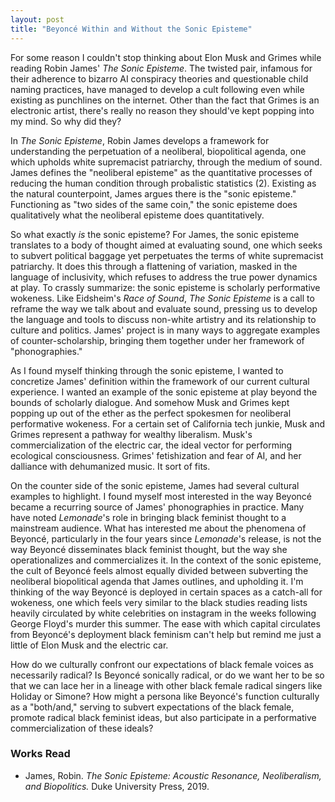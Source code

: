 ```yaml
---
layout: post
title: "Beyoncé Within and Without the Sonic Episteme"
---
```


For some reason I couldn't stop thinking about Elon Musk and Grimes while reading Robin James' *The Sonic Episteme*. The twisted pair, infamous for their adherence to bizarro AI conspiracy theories and questionable child naming practices, have managed to develop a cult following even while existing as punchlines on the internet. Other than the fact that Grimes is an electronic artist, there's really no reason they should've kept popping into my mind. So why did they? 

In *The Sonic Episteme*, Robin James develops a framework for understanding the perpetuation of a neoliberal, biopolitical agenda, one which upholds white supremacist patriarchy, through the medium of sound. James defines the "neoliberal episteme" as the quantitative processes of reducing the human condition through probalistic statistics (2). Existing as the natural counterpoint, James argues there is the "sonic episteme." Functioning as "two sides of the same coin," the sonic episteme does qualitatively what the neoliberal episteme does quantitatively. 

So what exactly *is* the sonic episteme? For James, the sonic episteme translates to a body of thought aimed at evaluating sound, one which seeks to subvert political baggage yet perpetuates the terms of white supremacist patriarchy. It does this through a flattening of variation, masked in the language of inclusivity, which refuses to address the true power dynamics at play. To crassly summarize: the sonic episteme is scholarly performative wokeness. Like Eidsheim's *Race of Sound*, *The Sonic Episteme* is a call to reframe the way we talk about and evaluate sound, pressing us to develop the language and tools to discuss non-white artistry and its relationship to culture and politics. James' project is in many ways to aggregate examples of counter-scholarship, bringing them together under her framework of "phonographies."

As I found myself thinking through the sonic episteme, I wanted to concretize James' definition within the framework of our current cultural experience. I wanted an example of the sonic episteme at play beyond the bounds of scholarly dialogue. And somehow Musk and Grimes kept popping up out of the ether as the perfect spokesmen for neoliberal performative wokeness. For a certain set of California tech junkie, Musk and Grimes represent a pathway for wealthy liberalism. Musk's commercialization of the electric car, the ideal vector for performing ecological consciousness. Grimes' fetishization and fear of AI, and her dalliance with dehumanized music. It sort of fits.

On the counter side of the sonic episteme, James had several cultural examples to highlight. I found myself most interested in the way Beyoncé became a recurring source of James' phonographies in practice. Many have noted *Lemonade*'s role in bringing black feminist thought to a mainstream audience. What has interested me about the phenomena of Beyoncé, particularly in the four years since *Lemonade*'s release, is not the way Beyoncé disseminates black feminist thought, but the way she operationalizes and commercializes it. In the context of the sonic episteme, the cult of Beyoncé feels almost equally divided between subverting the neoliberal biopolitical agenda that James outlines, and upholding it. I'm thinking of the way Beyoncé is deployed in certain spaces as a catch-all for wokeness, one which feels very similar to the black studies reading lists heavily circulated by white celebrities on instagram in the weeks following George Floyd's murder this summer. The ease with which capital circulates from Beyoncé's deployment black feminism can't help but remind me just a little of Elon Musk and the electric car. 

How do we culturally confront our expectations of black female voices as necessarily radical? Is Beyoncé sonically radical, or do we want her to be so that we can lace her in a lineage with other black female radical singers like Holiday or Simone? How might a persona like Beyoncé's function culturally as a "both/and," serving to subvert expectations of the black female, promote radical black feminist ideas, but also participate in a performative commercialization of these ideals? 

### Works Read

- James, Robin. *The Sonic Episteme: Acoustic Resonance, Neoliberalism, and Biopolitics.* Duke University Press, 2019.